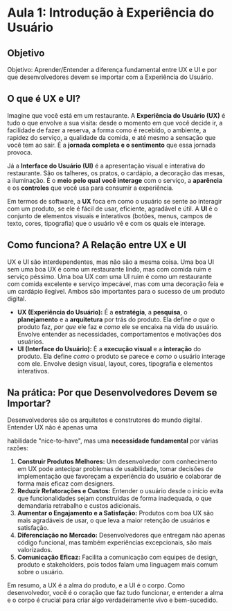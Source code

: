 # Aula 1: Introdução à Experiência do Usuário

## Objetivo
Objetivo: Aprender/Entender a diferença fundamental entre UX e UI e por que desenvolvedores devem se importar com a Experiência do Usuário.

## O que é UX e UI?

Imagine que você está em um restaurante. A **Experiência do Usuário (UX)** é tudo o que envolve a sua visita: desde o momento em que você decide ir, a facilidade de fazer a reserva, a forma como é recebido, o ambiente, a rapidez do serviço, a qualidade da comida, e até mesmo a sensação que você tem ao sair. É a **jornada completa e o sentimento** que essa jornada provoca.

Já a **Interface do Usuário (UI)** é a apresentação visual e interativa do restaurante. São os talheres, os pratos, o cardápio, a decoração das mesas, a iluminação. É o **meio pelo qual você interage** com o serviço, a **aparência** e os **controles** que você usa para consumir a experiência.

Em termos de software, a **UX** foca em como o usuário se sente ao interagir com um produto, se ele é fácil de usar, eficiente, agradável e útil. A **UI** é o conjunto de elementos visuais e interativos (botões, menus, campos de texto, cores, tipografia) que o usuário vê e com os quais ele interage.

## Como funciona? A Relação entre UX e UI

UX e UI são interdependentes, mas não são a mesma coisa. Uma boa UI sem uma boa UX é como um restaurante lindo, mas com comida ruim e serviço péssimo. Uma boa UX com uma UI ruim é como um restaurante com comida excelente e serviço impecável, mas com uma decoração feia e um cardápio ilegível. Ambos são importantes para o sucesso de um produto digital.

*   **UX (Experiência do Usuário):** É a **estratégia**, a **pesquisa**, o **planejamento** e a **arquitetura** por trás do produto. Ela define *o que* o produto faz, *por que* ele faz e *como* ele se encaixa na vida do usuário. Envolve entender as necessidades, comportamentos e motivações dos usuários.
*   **UI (Interface do Usuário):** É a **execução visual** e a **interação** do produto. Ela define *como* o produto se parece e *como* o usuário interage com ele. Envolve design visual, layout, cores, tipografia e elementos interativos.

## Na prática: Por que Desenvolvedores Devem se Importar?

Desenvolvedores são os arquitetos e construtores do mundo digital. Entender UX não é apenas uma 

habilidade "nice-to-have", mas uma **necessidade fundamental** por várias razões:

1.  **Construir Produtos Melhores:** Um desenvolvedor com conhecimento em UX pode antecipar problemas de usabilidade, tomar decisões de implementação que favoreçam a experiência do usuário e colaborar de forma mais eficaz com designers.
2.  **Reduzir Refatorações e Custos:** Entender o usuário desde o início evita que funcionalidades sejam construídas de forma inadequada, o que demandaria retrabalho e custos adicionais.
3.  **Aumentar o Engajamento e a Satisfação:** Produtos com boa UX são mais agradáveis de usar, o que leva a maior retenção de usuários e satisfação.
4.  **Diferenciação no Mercado:** Desenvolvedores que entregam não apenas código funcional, mas também experiências excepcionais, são mais valorizados.
5.  **Comunicação Eficaz:** Facilita a comunicação com equipes de design, produto e stakeholders, pois todos falam uma linguagem mais comum sobre o usuário.

Em resumo, a UX é a alma do produto, e a UI é o corpo. Como desenvolvedor, você é o coração que faz tudo funcionar, e entender a alma e o corpo é crucial para criar algo verdadeiramente vivo e bem-sucedido.
